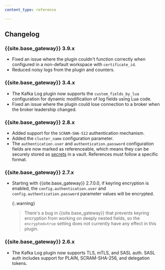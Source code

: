 ```yaml
---
content_type: reference

---
```


## Changelog

### {{site.base_gateway}} 3.9.x
* Fixed an issue where the plugin couldn't function correctly when configured in a non-default workspace with `certificate_id`.
* Reduced noisy logs from the plugin and counters.

### {{site.base_gateway}} 3.4.x
* The Kafka Log plugin now supports the `custom_fields_by_lua` configuration for 
dynamic modification of log fields using Lua code.
* Fixed an issue where the plugin could lose connection to a broker when the broker leadership changed.

### {{site.base_gateway}} 2.8.x

* Added support for the `SCRAM-SHA-512` authentication mechanism.
* Added the `cluster_name` configuration parameter.
* The `authentication.user` and `authentication.password` configuration fields are now marked as
referenceable, which means they can be securely stored as
[secrets](/gateway/secrets-management/)
in a vault. References must follow a specific format.

### {{site.base_gateway}} 2.7.x

* Starting with {{site.base_gateway}} 2.7.0.0, if keyring encryption is enabled,
 the `config.authentication.user` and `config.authentication.password` parameter
 values will be encrypted.

  {:.warning}
  > There's a bug in {{site.base_gateway}} that prevents keyring encryption
  from working on deeply nested fields, so the `encrypted=true` setting does not
  currently have any effect in this plugin.

### {{site.base_gateway}} 2.6.x
*  The Kafka Log plugin now supports TLS, mTLS, and SASL auth.
SASL auth includes support for PLAIN, SCRAM-SHA-256, and delegation tokens.